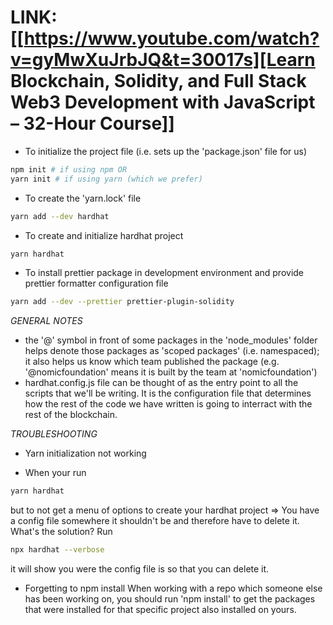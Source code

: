 # LINK: [[https://www.youtube.com/watch?v=gyMwXuJrbJQ&t=30017s][Learn Blockchain, Solidity, and Full Stack Web3 Development with JavaScript – 32-Hour Course]]

- To initialize the project file (i.e. sets up the 'package.json' file for us)

```bash
npm init # if using npm OR
yarn init # if using yarn (which we prefer)
```

- To create the 'yarn.lock' file

```bash
yarn add --dev hardhat
```

- To create and initialize hardhat project

```bash
yarn hardhat
```

- To install prettier package in development environment and provide prettier formatter configuration file

```bash
yarn add --dev --prettier prettier-plugin-solidity
```

_GENERAL NOTES_

- the '@' symbol in front of some packages in the 'node_modules' folder helps denote those packages as 'scoped packages' (i.e. namespaced); it also helps us know which team published the package (e.g. '@nomicfoundation' means it is built by the team at 'nomicfoundation')
- hardhat.config.js file can be thought of as the entry point to all the scripts that we'll be writing. It is the configuration file that determines how the rest of the code we have written is going to interract with the rest of the blockchain.

_TROUBLESHOOTING_

- Yarn initialization not working

* When your run

```bash
yarn hardhat
```

but to not get a menu of options to create your hardhat project => You have a config file somewhere it shouldn't be and therefore have to delete it. What's the solution? Run

```bash
npx hardhat --verbose
```

it will show you were the config file is so that you can delete it.

- Forgetting to npm install
  When working with a repo which someone else has been working on, you should run 'npm install' to get the packages that were installed for that specific project also installed on yours.

